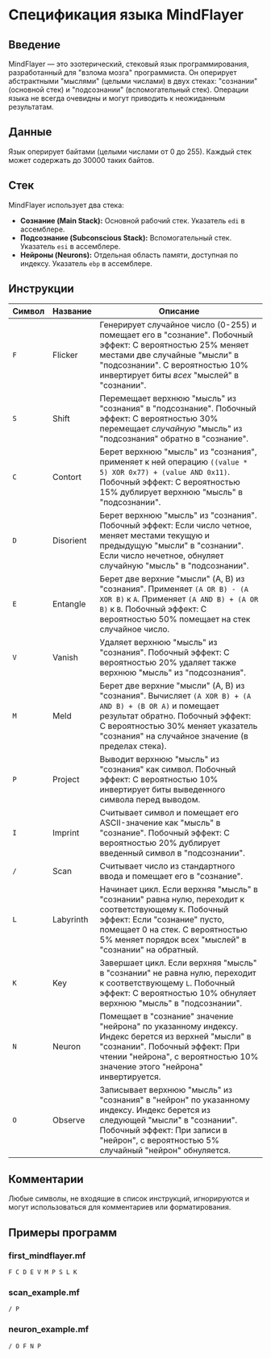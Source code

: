 # Спецификация языка MindFlayer

## Введение
MindFlayer — это эзотерический, стековый язык программирования, разработанный для "взлома мозга" программиста. Он оперирует абстрактными "мыслями" (целыми числами) в двух стеках: "сознании" (основной стек) и "подсознании" (вспомогательный стек). Операции языка не всегда очевидны и могут приводить к неожиданным результатам.

## Данные
Язык оперирует байтами (целыми числами от 0 до 255). Каждый стек может содержать до 30000 таких байтов.

## Стек
MindFlayer использует два стека:
*   **Сознание (Main Stack):** Основной рабочий стек. Указатель `edi` в ассемблере.
*   **Подсознание (Subconscious Stack):** Вспомогательный стек. Указатель `esi` в ассемблере.
*   **Нейроны (Neurons):** Отдельная область памяти, доступная по индексу. Указатель `ebp` в ассемблере.

## Инструкции

| Символ | Название    | Описание                                                                                                                              |
|--------|-------------|---------------------------------------------------------------------------------------------------------------------------------------|
| `F`    | Flicker     | Генерирует случайное число (0-255) и помещает его в "сознание". Побочный эффект: С вероятностью 25% меняет местами две случайные "мысли" в "подсознании". С вероятностью 10% инвертирует биты *всех* "мыслей" в "сознании". |
| `S`    | Shift       | Перемещает верхнюю "мысль" из "сознания" в "подсознание". Побочный эффект: С вероятностью 30% перемещает *случайную* "мысль" из "подсознания" обратно в "сознание". |
| `C`    | Contort     | Берет верхнюю "мысль" из "сознания", применяет к ней операцию `((value * 5) XOR 0x77) + (value AND 0x11)`. Побочный эффект: С вероятностью 15% дублирует верхнюю "мысль" в "подсознании". |
| `D`    | Disorient   | Берет верхнюю "мысль" из "сознания". Побочный эффект: Если число четное, меняет местами текущую и предыдущую "мысли" в "сознании". Если число нечетное, обнуляет случайную "мысль" в "подсознании". |
| `E`    | Entangle    | Берет две верхние "мысли" (A, B) из "сознания". Применяет `(A OR B) - (A XOR B)` к `A`. Применяет `(A AND B) + (A OR B)` к `B`. Побочный эффект: С вероятностью 50% помещает на стек случайное число. |
| `V`    | Vanish      | Удаляет верхнюю "мысль" из "сознания". Побочный эффект: С вероятностью 20% удаляет также верхнюю "мысль" из "подсознания". |
| `M`    | Meld        | Берет две верхние "мысли" (A, B) из "сознания". Вычисляет `(A XOR B) + (A AND B) + (B OR A)` и помещает результат обратно. Побочный эффект: С вероятностью 30% меняет указатель "сознания" на случайное значение (в пределах стека). |
| `P`    | Project     | Выводит верхнюю "мысль" из "сознания" как символ. Побочный эффект: С вероятностью 10% инвертирует биты выведенного символа перед выводом. |
| `I`    | Imprint     | Считывает символ и помещает его ASCII-значение как "мысль" в "сознание". Побочный эффект: С вероятностью 20% дублирует введенный символ в "подсознании". |
| `/`    | Scan        | Считывает число из стандартного ввода и помещает его в "сознание".                                                                  |
| `L`    | Labyrinth   | Начинает цикл. Если верхняя "мысль" в "сознании" равна нулю, переходит к соответствующему `K`. Побочный эффект: Если "сознание" пусто, помещает 0 на стек. С вероятностью 5% меняет порядок всех "мыслей" в "сознании" на обратный. |
| `K`    | Key         | Завершает цикл. Если верхняя "мысль" в "сознании" не равна нулю, переходит к соответствующему `L`. Побочный эффект: С вероятностью 10% обнуляет верхнюю "мысль" в "подсознании". |
| `N`    | Neuron      | Помещает в "сознание" значение "нейрона" по указанному индексу. Индекс берется из верхней "мысли" в "сознании". Побочный эффект: При чтении "нейрона", с вероятностью 10% значение этого "нейрона" инвертируется. |
| `O`    | Observe     | Записывает верхнюю "мысль" из "сознания" в "нейрон" по указанному индексу. Индекс берется из следующей "мысли" в "сознании". Побочный эффект: При записи в "нейрон", с вероятностью 5% случайный "нейрон" обнуляется. |

## Комментарии
Любые символы, не входящие в список инструкций, игнорируются и могут использоваться для комментариев или форматирования.

## Примеры программ
### first_mindflayer.mf
```
F C D E V M P S L K
```
### scan_example.mf
```
/ P
```
### neuron_example.mf
```
/ O F N P